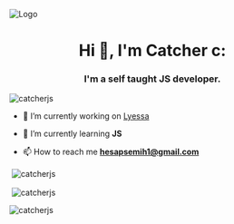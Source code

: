 ![Logo](https://placewaifu.com/image/960/250) 
<h1 align="center">Hi 👋, I'm Catcher c:</h1>
<h3 align="center">I'm a self taught JS developer.</h3>
 
<p align="left"> <img src="https://komarev.com/ghpvc/?username=lyertia&label=Profile%20views&color=0e75b6&style=flat" alt="catcherjs" /> </p>
 
 
- 🔭 I’m currently working on [Lyessa](https://lyessa.live)
 
- 🌱 I’m currently learning **JS**
 
 
- 📫 How to reach me **hesapsemih1@gmail.com**
 
<p>&nbsp;<img align="center" src="https://github-readme-stats.vercel.app/api/top-langs/?username=catcherjs&theme=dracula" alt="catcherjs" /></p>
 
<p>&nbsp;<img align="center" src="https://github-readme-stats.vercel.app/api?username=catcherjs&show_icons=true&theme=dracula&locale=en" alt="catcherjs" /></p>
 
<p><img align="center" src="https://github-readme-streak-stats.herokuapp.com/?user=catcherjs&theme=dracula" alt="catcherjs" /></p>
